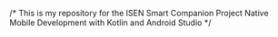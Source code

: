 /*
This is my repository for the ISEN Smart Companion Project
Native Mobile Development with Kotlin and Android Studio
*/
